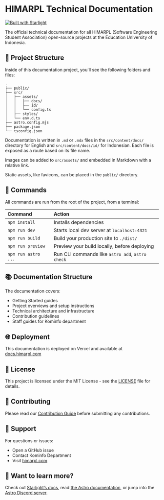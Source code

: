 # HIMARPL Technical Documentation

[![Built with Starlight](https://astro.badg.es/v2/built-with-starlight/tiny.svg)](https://starlight.astro.build)

The official technical documentation for all HIMARPL (Software Engineering Student Association) open-source projects at the Education University of Indonesia.

## 🚀 Project Structure

Inside of this documentation project, you'll see the following folders and files:

```
.
├── public/
├── src/
│   ├── assets/
│   │   ├── docs/
│   │   ├── id/
│   │   └── config.ts
│   ├── styles/
│   └── env.d.ts
├── astro.config.mjs
├── package.json
└── tsconfig.json
```

Documentation is written in `.md` or `.mdx` files in the `src/content/docs/` directory for English and `src/content/docs/id/` for Indonesian. Each file is exposed as a route based on its file name.

Images can be added to `src/assets/` and embedded in Markdown with a relative link.

Static assets, like favicons, can be placed in the `public/` directory.

## 🧞 Commands

All commands are run from the root of the project, from a terminal:

| Command             | Action                                           |
| :------------------ | :----------------------------------------------- |
| `npm install`       | Installs dependencies                            |
| `npm run dev`       | Starts local dev server at `localhost:4321`      |
| `npm run build`     | Build your production site to `./dist/`          |
| `npm run preview`   | Preview your build locally, before deploying     |
| `npm run astro ...` | Run CLI commands like `astro add`, `astro check` |

## 📚 Documentation Structure

The documentation covers:

- Getting Started guides
- Project overviews and setup instructions
- Technical architecture and infrastructure
- Contribution guidelines
- Staff guides for Kominfo department

## 🌐 Deployment

This documentation is deployed on Vercel and available at [docs.himarpl.com](https://docs.himarpl.com)

## 📝 License

This project is licensed under the MIT License - see the [LICENSE](LICENSE) file for details.

## 👥 Contributing

Please read our [Contribution Guide](/CONTRIBUTING.md) before submitting any contributions.

## 🤝 Support

For questions or issues:

- Open a GitHub issue
- Contact Kominfo Department
- Visit [himarpl.com](https://www.himarpl.com)

## 👀 Want to learn more?

Check out [Starlight’s docs](https://starlight.astro.build/), read [the Astro documentation](https://docs.astro.build), or jump into the [Astro Discord server](https://astro.build/chat).
